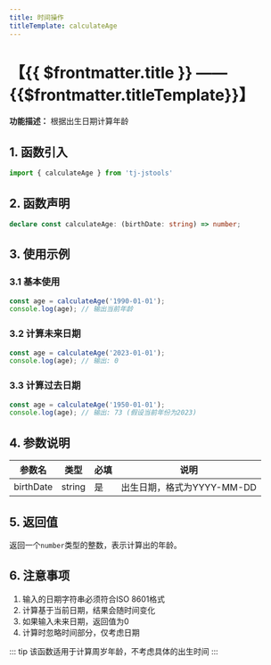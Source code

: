 ```yaml
---
title: 时间操作
titleTemplate: calculateAge
---
```


# 【{{ $frontmatter.title }} —— {{$frontmatter.titleTemplate}}】

**功能描述：** 根据出生日期计算年龄

## 1. 函数引入

```js
import { calculateAge } from 'tj-jstools'
```

## 2. 函数声明

```ts
declare const calculateAge: (birthDate: string) => number;
```

## 3. 使用示例

### 3.1 基本使用

```ts
const age = calculateAge('1990-01-01');
console.log(age); // 输出当前年龄
```

### 3.2 计算未来日期

```ts
const age = calculateAge('2023-01-01');
console.log(age); // 输出: 0
```

### 3.3 计算过去日期

```ts
const age = calculateAge('1950-01-01');
console.log(age); // 输出: 73 (假设当前年份为2023)
```

## 4. 参数说明

| 参数名 | 类型 | 必填 | 说明 |
|--------|------|------|------|
| birthDate | string | 是 | 出生日期，格式为YYYY-MM-DD |

## 5. 返回值

返回一个`number`类型的整数，表示计算出的年龄。

## 6. 注意事项

1. 输入的日期字符串必须符合ISO 8601格式
2. 计算基于当前日期，结果会随时间变化
3. 如果输入未来日期，返回值为0
4. 计算时忽略时间部分，仅考虑日期

::: tip
该函数适用于计算周岁年龄，不考虑具体的出生时间
:::
